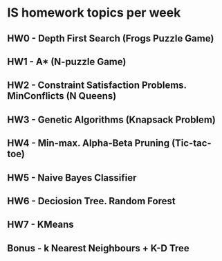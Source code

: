 # IS homework topics per week

## HW0 - Depth First Search (Frogs Puzzle Game)

## HW1 - A* (N-puzzle Game)

## HW2 - Constraint Satisfaction Problems. MinConflicts (N Queens)

## HW3 - Genetic Algorithms (Knapsack Problem)

## HW4 - Min-max. Alpha-Beta Pruning (Tic-tac-toe)

## HW5 - Naive Bayes Classifier

## HW6 - Deciosion Tree. Random Forest

## HW7 - KMeans

## Bonus - k Nearest Neighbours + K-D Tree
